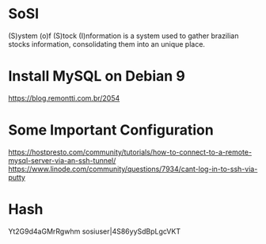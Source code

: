# SoSI
(S)ystem (o)f (S)tock (I)nformation is a system used to gather brazilian stocks information, consolidating them into an unique place.

# Install MySQL on Debian 9
https://blog.remontti.com.br/2054

# Some Important Configuration
https://hostpresto.com/community/tutorials/how-to-connect-to-a-remote-mysql-server-via-an-ssh-tunnel/
https://www.linode.com/community/questions/7934/cant-log-in-to-ssh-via-putty

# Hash
Yt2G9d4aGMrRgwhm
sosiuser|4S86yySdBpLgcVKT
